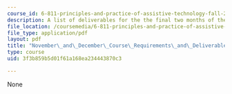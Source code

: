 ```yaml
---
course_id: 6-811-principles-and-practice-of-assistive-technology-fall-2014
description: A list of deliverables for the the final two months of the course.
file_location: /coursemedia/6-811-principles-and-practice-of-assistive-technology-fall-2014/3f3b859b5d01f61a168ea234443870c3_MIT6_811F14_Deliverables.pdf
file_type: application/pdf
layout: pdf
title: "November\_and\_December\_Course\_Requirements\_and\_Deliverables"
type: course
uid: 3f3b859b5d01f61a168ea234443870c3

---
```

None